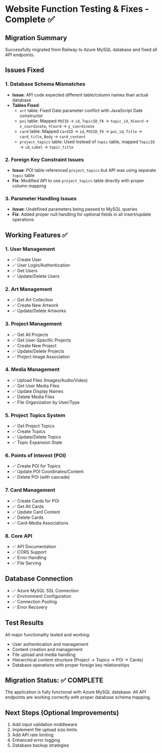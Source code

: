 # Website Function Testing & Fixes - Complete ✅

## Migration Summary
Successfully migrated from Railway to Azure MySQL database and fixed all API endpoints.

## Issues Fixed

### 1. Database Schema Mismatches
- **Issue**: API code expected different table/column names than actual database
- **Tables Fixed**:
  - `art` table: Fixed Date parameter conflict with JavaScript Date constructor
  - `poi` table: Mapped `POIID` → `id`, `TopicID_FK` → `topic_id`, `XCoord` → `x_coordinate`, `YCoord` → `y_coordinate`
  - `card` table: Mapped `CardID` → `id`, `POIID_FK` → `poi_id`, `Title` → `card_title`, `Body` → `card_content`
  - `project_topics` table: Used instead of `topic` table, mapped `TopicID` → `id`, `Label` → `topic_title`

### 2. Foreign Key Constraint Issues
- **Issue**: POI table referenced `project_topics` but API was using separate `topic` table
- **Fix**: Modified API to use `project_topics` table directly with proper column mapping

### 3. Parameter Handling Issues
- **Issue**: Undefined parameters being passed to MySQL queries
- **Fix**: Added proper null handling for optional fields in all insert/update operations

## Working Features ✅

### 1. User Management
- ✅ Create User
- ✅ User Login/Authentication  
- ✅ Get Users
- ✅ Update/Delete Users

### 2. Art Management
- ✅ Get Art Collection
- ✅ Create New Artwork
- ✅ Update/Delete Artworks

### 3. Project Management
- ✅ Get All Projects
- ✅ Get User-Specific Projects
- ✅ Create New Project
- ✅ Update/Delete Projects
- ✅ Project Image Association

### 4. Media Management
- ✅ Upload Files (Images/Audio/Video)
- ✅ Get User Media Files
- ✅ Update Display Names
- ✅ Delete Media Files
- ✅ File Organization by User/Type

### 5. Project Topics System
- ✅ Get Project Topics
- ✅ Create Topics
- ✅ Update/Delete Topics
- ✅ Topic Expansion State

### 6. Points of Interest (POI)
- ✅ Create POI for Topics
- ✅ Update POI Coordinates/Content
- ✅ Delete POI (with cascade)

### 7. Card Management
- ✅ Create Cards for POI
- ✅ Get All Cards
- ✅ Update Card Content
- ✅ Delete Cards
- ✅ Card-Media Associations

### 8. Core API
- ✅ API Documentation
- ✅ CORS Support
- ✅ Error Handling
- ✅ File Serving

## Database Connection
- ✅ Azure MySQL SSL Connection
- ✅ Environment Configuration
- ✅ Connection Pooling
- ✅ Error Recovery

## Test Results
All major functionality tested and working:
- User authentication and management
- Content creation and management
- File upload and media handling
- Hierarchical content structure (Project → Topics → POI → Cards)
- Database operations with proper foreign key relationships

## Migration Status: ✅ COMPLETE
The application is fully functional with Azure MySQL database. All API endpoints are working correctly with proper database schema mapping.

## Next Steps (Optional Improvements)
1. Add input validation middleware
2. Implement file upload size limits
3. Add API rate limiting
4. Enhanced error logging
5. Database backup strategies
